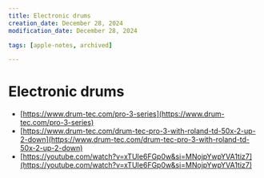 ```yaml
---
title: Electronic drums
creation_date: December 28, 2024
modification_date: December 28, 2024

tags: [apple-notes, archived]

---
```


# Electronic drums

- [https://www.drum-tec.com/pro-3-series](https://www.drum-tec.com/pro-3-series)
- [https://www.drum-tec.com/drum-tec-pro-3-with-roland-td-50x-2-up-2-down](https://www.drum-tec.com/drum-tec-pro-3-with-roland-td-50x-2-up-2-down)
- [https://youtube.com/watch?v=xTUIe6FGp0w&si=MNojpYwpYVA1tiz7](https://youtube.com/watch?v=xTUIe6FGp0w&si=MNojpYwpYVA1tiz7)
